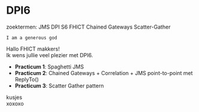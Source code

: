 # DPI6

zoektermen: JMS DPI S6 FHICT Chained Gateways Scatter-Gather

``I am a generous god``

Hallo FHICT makkers!  
Ik wens jullie veel plezier met DPI6.

- **Practicum 1**: Spaghetti JMS  
- **Practicum 2**: Chained Gateways + Correlation + JMS point-to-point met ReplyTo()  
- **Practicum 3**: Scatter Gather pattern  

kusjes  
xoxoxo